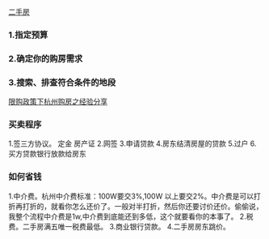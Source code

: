 [二手房](https://zhuanlan.zhihu.com/p/33623170)
### 1.指定预算 ###
### 2.确定你的购房需求 ###
### 3.搜索、排查符合条件的地段 ###


[限购政策下杭州购房之经验分享](https://zhuanlan.zhihu.com/p/28424003)
### 买卖程序 ###
1.签三方协议。
定金 房产证
2.网签
3.申请贷款
4.房东结清房屋的贷款
5.过户
6.买方贷款银行放款给房东
### 如何省钱 ###
1.中介费。杭州中介费标准：100W要交3%,100W 以上要交2%。中介费是可以打折再打折的，就看你怎么还价了。一般对半打折，然后你还要讨价还价。偷偷说，我整个流程中介费是1w,中介费到底能还到多低，这个就要看你的本事了。
2.税费。二手房满五唯一税费最低。
3.商业银行贷款。
4.二手房房东跳价。